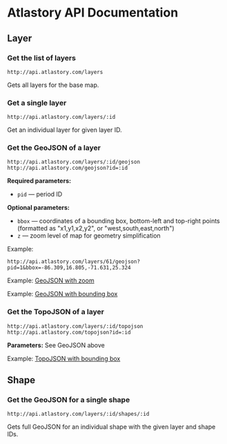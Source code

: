# Atlastory API Documentation


## Layer


### Get the list of layers

	http://api.atlastory.com/layers

Gets all layers for the base map.


### Get a single layer

	http://api.atlastory.com/layers/:id

Get an individual layer for given layer ID.


### Get the GeoJSON of a layer

	http://api.atlastory.com/layers/:id/geojson
	http://api.atlastory.com/geojson?id=:id

__Required parameters:__

* `pid` — period ID

__Optional parameters:__

* `bbox` — coordinates of a bounding box, bottom-left and top-right points (formatted as "x1,y1,x2,y2", or "west,south,east,north")
* `z` — zoom level of map for geometry simplification

Example:

	http://api.atlastory.com/layers/61/geojson?pid=1&bbox=-86.309,16.805,-71.631,25.324

Example: [GeoJSON with zoom](/layers/61/geojson?pid=1&z=0)

Example: [GeoJSON with bounding box](/layers/61/geojson?pid=1&bbox=-86.30859375,16.804541076383455,-71.630859375,25.3241665257384)

### Get the TopoJSON of a layer

	http://api.atlastory.com/layers/:id/topojson
	http://api.atlastory.com/topojson?id=:id

__Parameters:__ See GeoJSON above

Example: [TopoJSON with bounding box](/layers/61/topojson?pid=1&bbox=-86.309,16.805,-71.631,25.324)



## Shape


### Get the GeoJSON for a single shape

	http://api.atlastory.com/layers/:id/shapes/:id

Gets full GeoJSON for an individual shape with the given layer and shape IDs.
